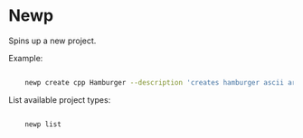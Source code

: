 # Newp

Spins up a new project.

Example:


```bash

    newp create cpp Hamburger --description 'creates hamburger ascii art' --directory h_to_the_b

```

List available project types:

```bash

    newp list

```
